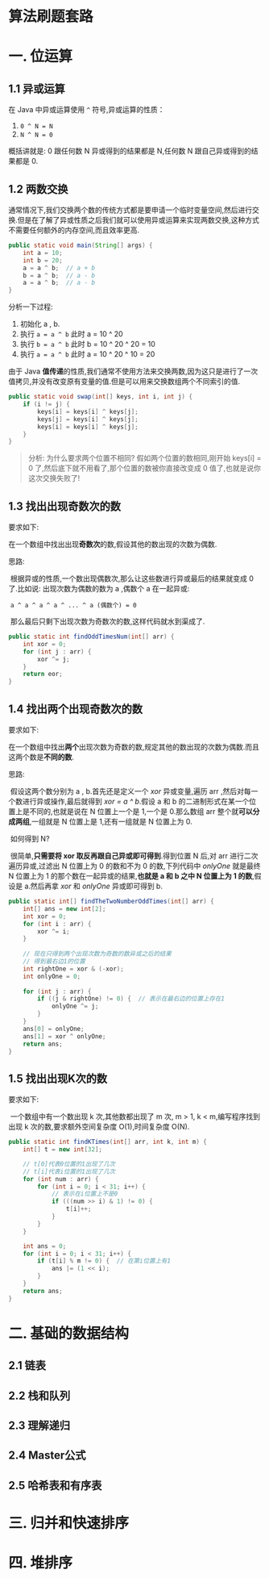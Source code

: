 # 算法刷题套路

# 一. 位运算

## 1.1 异或运算

在 Java 中异或运算使用  `^` 符号,异或运算的性质：

1. `0 ^ N = N`
2. `N ^ N = 0`

概括讲就是: 0 跟任何数 N 异或得到的结果都是 N,任何数 N 跟自己异或得到的结果都是 0.

## 1.2 两数交换

通常情况下,我们交换两个数的传统方式都是要申请一个临时变量空间,然后进行交换.但是在了解了异或性质之后我们就可以使用异或运算来实现两数交换,这种方式不需要任何额外的内存空间,而且效率更高.

```java
public static void main(String[] args) {
    int a = 10;
    int b = 20;
    a = a ^ b;  // a + b
    b = a ^ b;  // a - b
    a = a ^ b;  // a - b
}
```

分析一下过程:

1) 初始化 a , b.
2) 执行 `a = a ^ b` 此时 a = 10 ^ 20
3) 执行 `b = a ^ b` 此时 b = 10 ^ 20 ^ 20 = 10
4) 执行 `a = a ^ b` 此时 a = 10 ^ 20 ^ 10 = 20

由于 Java **值传递**的性质,我们通常不使用方法来交换两数,因为这只是进行了一次值拷贝,并没有改变原有变量的值.但是可以用来交换数组两个不同索引的值.

```java
public static void swap(int[] keys, int i, int j) {
    if (i != j) {
        keys[i] = keys[i] ^ keys[j];
        keys[j] = keys[i] ^ keys[j];
        keys[i] = keys[i] ^ keys[j];
    }
}
```

> 分析: 为什么要求两个位置不相同? 假如两个位置的数相同,刚开始 keys[i] = 0 了,然后底下就不用看了,那个位置的数被你直接改变成 0 值了,也就是说你这次交换失败了!



## 1.3 找出出现奇数次的数

要求如下:

​		在一个数组中找出出现**奇数次**的数,假设其他的数出现的次数为偶数.

思路:

​		根据异或的性质,一个数出现偶数次,那么让这些数进行异或最后的结果就变成 0 了.比如说: 出现次数为偶数的数为 a ,偶数个 a 在一起异或:

​				`a ^ a ^ a ^ a ^ ... ^ a (偶数个) = 0 `

​		那么最后只剩下出现次数为奇数次的数,这样代码就水到渠成了.	

```java
public static int findOddTimesNum(int[] arr) {
    int xor = 0;
    for (int j : arr) {
        xor ^= j;
    }
    return eor;
}
```



## 1.4 找出两个出现奇数次的数

要求如下:

​		在一个数组中找出**两个**出现次数为奇数的数,规定其他的数出现的次数为偶数.而且这两个数是**不同的数**.

思路:

​		假设这两个数分别为 a , b.首先还是定义一个 *xor* 异或变量,遍历 arr ,然后对每一个数进行异或操作,最后就得到 *xor = a ^ b*.假设 a 和 b 的二进制形式在某一个位置上是不同的,也就是说在 N 位置上一个是 1,一个是 0.那么数组 arr 整个就**可以分成两组**,一组就是 N 位置上是 1,还有一组就是 N 位置上为 0.

​		如何得到 N?

​		很简单,**只需要将 xor 取反再跟自己异或即可得到**.得到位置 N 后,对 arr 进行二次遍历异或,过滤出 N 位置上为 0 的数和不为 0 的数,下列代码中 *onlyOne* 就是最终 N 位置上为 1 的那个数在一起异或的结果,**也就是 a 和 b 之中 N 位置上为 1 的数**,假设是 a.然后再拿  *xor* 和 *onlyOne* 异或即可得到 b.

```java
public static int[] findTheTwoNumberOddTimes(int[] arr) {
    int[] ans = new int[2];
    int xor = 0;
    for (int i : arr) {
        xor ^= i;
    }
    
    // 现在只得到两个出现次数为奇数的数异或之后的结果
    // 得到最右边1的位置
    int rightOne = xor & (-xor);
    int onlyOne = 0;
    
    for (int j : arr) {
        if ((j & rightOne) != 0) {  // 表示在最右边的位置上存在1
            onlyOne ^= j;
        }
    }
    ans[0] = onlyOne;
    ans[1] = xor ^ onlyOne;
    return ans;
}
```



## 1.5 找出出现K次的数

要求如下:

​		一个数组中有一个数出现 k 次,其他数都出现了 m 次, m > 1, k < m,编写程序找到出现 k 次的数,要求额外空间复杂度 O(1),时间复杂度 O(N).

```java
public static int findKTimes(int[] arr, int k, int m) {
    int[] t = new int[32];

    // t[0]代表0位置的1出现了几次
    // t[i]代表i位置的1出现了几次
    for (int num : arr) {
        for (int i = 0; i < 31; i++) {
            // 表示在i位置上不是0
            if (((num >> i) & 1) != 0) {
                t[i]++;
            }
        }
    }

    int ans = 0;
    for (int i = 0; i < 31; i++) {
        if (t[i] % m != 0) {  // 在第i位置上有1
            ans |= (1 << i);
        }
    }
    return ans;
}
```



# 二. 基础的数据结构

## 2.1 链表



## 2.2 栈和队列



## 2.3 理解递归



## 2.4 Master公式



## 2.5 哈希表和有序表



# 三. 归并和快速排序



# 四. 堆排序



# 
